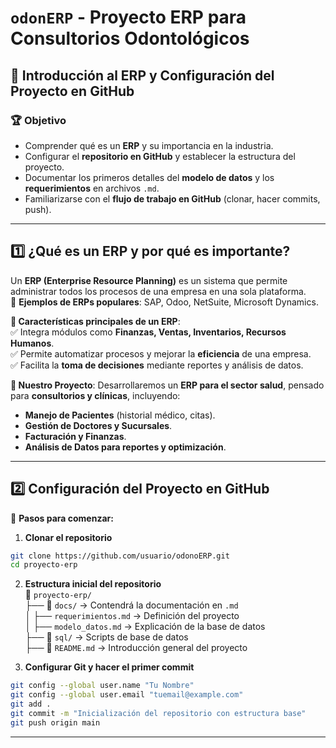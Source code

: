 # `odonERP` - Proyecto ERP para Consultorios Odontológicos


## 📌 **Introducción al ERP y Configuración del Proyecto en GitHub**  

### 🏆 **Objetivo**  

- Comprender qué es un **ERP** y su importancia en la industria.  
- Configurar el **repositorio en GitHub** y establecer la estructura del proyecto.  
- Documentar los primeros detalles del **modelo de datos** y los **requerimientos** en archivos `.md`.  
- Familiarizarse con el **flujo de trabajo en GitHub** (clonar, hacer commits, push).  

---

## 1️⃣ **¿Qué es un ERP y por qué es importante?**  

Un **ERP (Enterprise Resource Planning)** es un sistema que permite administrar todos los procesos de una empresa en una sola plataforma.  
📌 **Ejemplos de ERPs populares**: SAP, Odoo, NetSuite, Microsoft Dynamics.  

**🔹 Características principales de un ERP**:  
✅ Integra módulos como **Finanzas, Ventas, Inventarios, Recursos Humanos**.  
✅ Permite automatizar procesos y mejorar la **eficiencia** de una empresa.  
✅ Facilita la **toma de decisiones** mediante reportes y análisis de datos.  

**📍 Nuestro Proyecto**: Desarrollaremos un **ERP para el sector salud**, pensado para **consultorios y clínicas**, incluyendo:  

- **Manejo de Pacientes** (historial médico, citas).  
- **Gestión de Doctores y Sucursales**.  
- **Facturación y Finanzas**.  
- **Análisis de Datos para reportes y optimización**.  

---


## 2️⃣ **Configuración del Proyecto en GitHub**  

🔹 **Pasos para comenzar:**  

1. **Clonar el repositorio**  

```bash
git clone https://github.com/usuario/odonoERP.git
cd proyecto-erp
```

2. **Estructura inicial del repositorio**  
📂 `proyecto-erp/`  
   ├── 📂 `docs/` → Contendrá la documentación en `.md`  
   │   ├── `requerimientos.md` → Definición del proyecto  
   │   ├── `modelo_datos.md` → Explicación de la base de datos  
   ├── 📂 `sql/` → Scripts de base de datos  
   ├── 📜 `README.md` → Introducción general del proyecto  

3. **Configurar Git y hacer el primer commit**  

```bash
git config --global user.name "Tu Nombre"
git config --global user.email "tuemail@example.com"
git add .
git commit -m "Inicialización del repositorio con estructura base"
git push origin main
```

---
